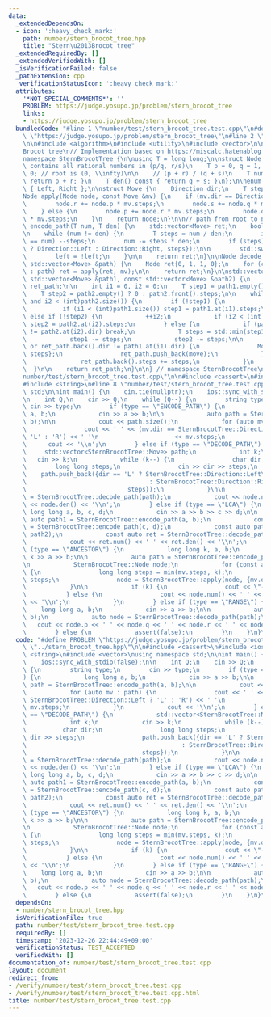 ```yaml
---
data:
  _extendedDependsOn:
  - icon: ':heavy_check_mark:'
    path: number/stern_brocot_tree.hpp
    title: "Stern\u2013Brocot tree"
  _extendedRequiredBy: []
  _extendedVerifiedWith: []
  _isVerificationFailed: false
  _pathExtension: cpp
  _verificationStatusIcon: ':heavy_check_mark:'
  attributes:
    '*NOT_SPECIAL_COMMENTS*': ''
    PROBLEM: https://judge.yosupo.jp/problem/stern_brocot_tree
    links:
    - https://judge.yosupo.jp/problem/stern_brocot_tree
  bundledCode: "#line 1 \"number/test/stern_brocot_tree.test.cpp\"\n#define PROBLEM\
    \ \"https://judge.yosupo.jp/problem/stern_brocot_tree\"\n#line 2 \"number/stern_brocot_tree.hpp\"\
    \n\n#include <algorithm>\n#include <utility>\n#include <vector>\n\n// Stern\u2013\
    Brocot tree\n// Implementation based on https://miscalc.hatenablog.com/entry/2023/12/22/213007\n\
    namespace SternBrocotTree {\n\nusing T = long long;\n\nstruct Node {\n    // Subtree\
    \ contains all rational numbers in (p/q, r/s)\n    T p = 0, q = 1, r = 1, s =\
    \ 0; // root is (0, \\infty)\n\n    // (p + r) / (q + s)\n    T num() const {\
    \ return p + r; }\n    T den() const { return q + s; }\n};\n\nenum class Direction\
    \ { Left, Right };\n\nstruct Move {\n    Direction dir;\n    T steps;\n};\n\n\
    Node apply(Node node, const Move &mv) {\n    if (mv.dir == Direction::Left) {\n\
    \        node.r += node.p * mv.steps;\n        node.s += node.q * mv.steps;\n\
    \    } else {\n        node.p += node.r * mv.steps;\n        node.q += node.s\
    \ * mv.steps;\n    }\n    return node;\n}\n\n// path from root to num/den\nstd::vector<Move>\
    \ encode_path(T num, T den) {\n    std::vector<Move> ret;\n    bool left = false;\n\
    \n    while (num != den) {\n        T steps = num / den;\n        if (den * steps\
    \ == num) --steps;\n        num -= steps * den;\n        if (steps) ret.push_back({left\
    \ ? Direction::Left : Direction::Right, steps});\n\n        std::swap(num, den);\n\
    \        left = !left;\n    }\n\n    return ret;\n}\n\nNode decode_path(const\
    \ std::vector<Move> &path) {\n    Node ret{0, 1, 1, 0};\n    for (const Move &mv\
    \ : path) ret = apply(ret, mv);\n\n    return ret;\n}\n\nstd::vector<Move> lca_path(const\
    \ std::vector<Move> &path1, const std::vector<Move> &path2) {\n    std::vector<Move>\
    \ ret_path;\n\n    int i1 = 0, i2 = 0;\n    T step1 = path1.empty() ? 0 : path1.front().steps;\n\
    \    T step2 = path2.empty() ? 0 : path2.front().steps;\n\n    while (i1 < (int)path1.size()\
    \ and i2 < (int)path2.size()) {\n        if (!step1) {\n            ++i1;\n  \
    \          if (i1 < (int)path1.size()) step1 = path1.at(i1).steps;\n        }\
    \ else if (!step2) {\n            ++i2;\n            if (i2 < (int)path2.size())\
    \ step2 = path2.at(i2).steps;\n        } else {\n            if (path1.at(i1).dir\
    \ != path2.at(i2).dir) break;\n            T steps = std::min(step1, step2);\n\
    \            step1 -= steps;\n            step2 -= steps;\n\n            if (ret_path.empty()\
    \ or ret_path.back().dir != path1.at(i1).dir) {\n                Move move{path1.at(i1).dir,\
    \ steps};\n                ret_path.push_back(move);\n            } else {\n \
    \               ret_path.back().steps += steps;\n            }\n        }\n  \
    \  }\n\n    return ret_path;\n}\n\n} // namespace SternBrocotTree\n#line 3 \"\
    number/test/stern_brocot_tree.test.cpp\"\n\n#include <cassert>\n#include <iostream>\n\
    #include <string>\n#line 8 \"number/test/stern_brocot_tree.test.cpp\"\nusing namespace\
    \ std;\n\nint main() {\n    cin.tie(nullptr);\n    ios::sync_with_stdio(false);\n\
    \n    int Q;\n    cin >> Q;\n    while (Q--) {\n        string type;\n       \
    \ cin >> type;\n        if (type == \"ENCODE_PATH\") {\n            long long\
    \ a, b;\n            cin >> a >> b;\n\n            auto path = SternBrocotTree::encode_path(a,\
    \ b);\n\n            cout << path.size();\n            for (auto mv : path) {\n\
    \                cout << ' ' << (mv.dir == SternBrocotTree::Direction::Left ?\
    \ 'L' : 'R') << ' '\n                     << mv.steps;\n            }\n      \
    \      cout << '\\n';\n        } else if (type == \"DECODE_PATH\") {\n       \
    \     std::vector<SternBrocotTree::Move> path;\n            int k;\n         \
    \   cin >> k;\n            while (k--) {\n                char dir;\n        \
    \        long long steps;\n                cin >> dir >> steps;\n            \
    \    path.push_back({dir == 'L' ? SternBrocotTree::Direction::Left\n         \
    \                                  : SternBrocotTree::Direction::Right,\n    \
    \                            steps});\n            }\n\n            auto node\
    \ = SternBrocotTree::decode_path(path);\n            cout << node.num() << ' '\
    \ << node.den() << '\\n';\n        } else if (type == \"LCA\") {\n           \
    \ long long a, b, c, d;\n            cin >> a >> b >> c >> d;\n\n            const\
    \ auto path1 = SternBrocotTree::encode_path(a, b);\n            const auto path2\
    \ = SternBrocotTree::encode_path(c, d);\n            const auto path = SternBrocotTree::lca_path(path1,\
    \ path2);\n            const auto ret = SternBrocotTree::decode_path(path);\n\
    \            cout << ret.num() << ' ' << ret.den() << '\\n';\n        } else if\
    \ (type == \"ANCESTOR\") {\n            long long k, a, b;\n            cin >>\
    \ k >> a >> b;\n\n            auto path = SternBrocotTree::encode_path(a, b);\n\
    \n            SternBrocotTree::Node node;\n            for (const auto &mv : path)\
    \ {\n                long long steps = min(mv.steps, k);\n                k -=\
    \ steps;\n                node = SternBrocotTree::apply(node, {mv.dir, steps});\n\
    \            }\n\n            if (k) {\n                cout << \"-1\\n\";\n \
    \           } else {\n                cout << node.num() << ' ' << node.den()\
    \ << '\\n';\n            }\n        } else if (type == \"RANGE\") {\n        \
    \    long long a, b;\n            cin >> a >> b;\n\n            auto path = SternBrocotTree::encode_path(a,\
    \ b);\n            auto node = SternBrocotTree::decode_path(path);\n         \
    \   cout << node.p << ' ' << node.q << ' ' << node.r << ' ' << node.s << '\\n';\n\
    \        } else {\n            assert(false);\n        }\n    }\n}\n"
  code: "#define PROBLEM \"https://judge.yosupo.jp/problem/stern_brocot_tree\"\n#include\
    \ \"../stern_brocot_tree.hpp\"\n\n#include <cassert>\n#include <iostream>\n#include\
    \ <string>\n#include <vector>\nusing namespace std;\n\nint main() {\n    cin.tie(nullptr);\n\
    \    ios::sync_with_stdio(false);\n\n    int Q;\n    cin >> Q;\n    while (Q--)\
    \ {\n        string type;\n        cin >> type;\n        if (type == \"ENCODE_PATH\"\
    ) {\n            long long a, b;\n            cin >> a >> b;\n\n            auto\
    \ path = SternBrocotTree::encode_path(a, b);\n\n            cout << path.size();\n\
    \            for (auto mv : path) {\n                cout << ' ' << (mv.dir ==\
    \ SternBrocotTree::Direction::Left ? 'L' : 'R') << ' '\n                     <<\
    \ mv.steps;\n            }\n            cout << '\\n';\n        } else if (type\
    \ == \"DECODE_PATH\") {\n            std::vector<SternBrocotTree::Move> path;\n\
    \            int k;\n            cin >> k;\n            while (k--) {\n      \
    \          char dir;\n                long long steps;\n                cin >>\
    \ dir >> steps;\n                path.push_back({dir == 'L' ? SternBrocotTree::Direction::Left\n\
    \                                           : SternBrocotTree::Direction::Right,\n\
    \                                steps});\n            }\n\n            auto node\
    \ = SternBrocotTree::decode_path(path);\n            cout << node.num() << ' '\
    \ << node.den() << '\\n';\n        } else if (type == \"LCA\") {\n           \
    \ long long a, b, c, d;\n            cin >> a >> b >> c >> d;\n\n            const\
    \ auto path1 = SternBrocotTree::encode_path(a, b);\n            const auto path2\
    \ = SternBrocotTree::encode_path(c, d);\n            const auto path = SternBrocotTree::lca_path(path1,\
    \ path2);\n            const auto ret = SternBrocotTree::decode_path(path);\n\
    \            cout << ret.num() << ' ' << ret.den() << '\\n';\n        } else if\
    \ (type == \"ANCESTOR\") {\n            long long k, a, b;\n            cin >>\
    \ k >> a >> b;\n\n            auto path = SternBrocotTree::encode_path(a, b);\n\
    \n            SternBrocotTree::Node node;\n            for (const auto &mv : path)\
    \ {\n                long long steps = min(mv.steps, k);\n                k -=\
    \ steps;\n                node = SternBrocotTree::apply(node, {mv.dir, steps});\n\
    \            }\n\n            if (k) {\n                cout << \"-1\\n\";\n \
    \           } else {\n                cout << node.num() << ' ' << node.den()\
    \ << '\\n';\n            }\n        } else if (type == \"RANGE\") {\n        \
    \    long long a, b;\n            cin >> a >> b;\n\n            auto path = SternBrocotTree::encode_path(a,\
    \ b);\n            auto node = SternBrocotTree::decode_path(path);\n         \
    \   cout << node.p << ' ' << node.q << ' ' << node.r << ' ' << node.s << '\\n';\n\
    \        } else {\n            assert(false);\n        }\n    }\n}\n"
  dependsOn:
  - number/stern_brocot_tree.hpp
  isVerificationFile: true
  path: number/test/stern_brocot_tree.test.cpp
  requiredBy: []
  timestamp: '2023-12-26 22:44:49+09:00'
  verificationStatus: TEST_ACCEPTED
  verifiedWith: []
documentation_of: number/test/stern_brocot_tree.test.cpp
layout: document
redirect_from:
- /verify/number/test/stern_brocot_tree.test.cpp
- /verify/number/test/stern_brocot_tree.test.cpp.html
title: number/test/stern_brocot_tree.test.cpp
---
```


